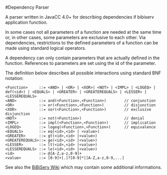 #Dependency Parser

A parser written in JavaCC 4.0+ for describing dependencies if  bibiserv application function.


In some cases not all parameters of a function are needed at the same time or, in other cases, some parameters are exclusive to each other. Via dependencies, restrictions to the defined parameters of a function can be made using standard logical operators.

A dependency can only contain parameters that are actually defined in the function. References to parameters are set using the id of the parameter.

The definition below describes all possible interactions using standard BNF notation:

```
<Function>     ::= <AND> | <OR> | <XOR>| <NOT> | <IMPL> | <LOGEQ> | def(<id>) | <EQUALS> | <GREATER> | <GREATEREQUALS> | <LESSER> | <LESSEREQUALS>
<AND>          ::= and(<Function>,<Function>)        // conjunction
<OR>           ::= or(<Function>,<Function>)         // disjunction
<XOR>          ::= xor(<Function>,<Function>)        // exclusive disjunction
<NOT>          ::= not(<Function>)                   // denial
<IMPL>         ::= impl(<Function>,<Function>)       // implication
<LOGEQ>        ::= logeq(<Function>,<Function>)      // equivalence
<EQUALS>       ::= eq(<id>,<id> | <value>)
<GREATER>      ::= gt(<id>,<id> |<value>)
<GREATEREQUALS>::= ge(<id>,<id> |<value>)
<LESSER>       ::= lt(<id>,<id> |<value>)
<LESSEREQUALS> ::= le(<id>,<id> |<value>)
<id>           ::= @[A-Z,a-z,0-9]+
<value>        ::= [0-9]+[.]?[0-9]*|[A-Z,a-z,0-9,...]
```

See also the [BiBiServ Wiki](https://wiki.cebitec.uni-bielefeld.de/bibiserv-1.25.2/index.php/Dependency_Language_Dev) which may contain some additional informations.

